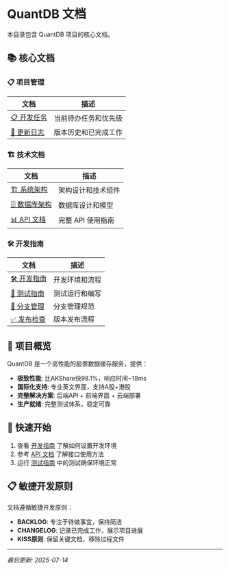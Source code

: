 # QuantDB 文档

本目录包含 QuantDB 项目的核心文档。

## 📚 核心文档

### 📋 项目管理
| 文档 | 描述 |
|------|------|
| [📋 开发任务](./00_BACKLOG.md) | 当前待办任务和优先级 |
| [📅 更新日志](./01_CHANGELOG.md) | 版本历史和已完成工作 |

### 🏗️ 技术文档
| 文档 | 描述 |
|------|------|
| [🏗️ 系统架构](./10_ARCHITECTURE.md) | 架构设计和技术组件 |
| [🗄️ 数据库架构](./11_DATABASE_ARCHITECTURE.md) | 数据库设计和模型 |
| [📊 API 文档](./20_API.md) | 完整 API 使用指南 |

### 🛠️ 开发指南
| 文档 | 描述 |
|------|------|
| [🛠️ 开发指南](./30_DEVELOPMENT.md) | 开发环境和流程 |
| [🧪 测试指南](./31_TESTING.md) | 测试运行和编写 |
| [🌿 分支管理](./32_BRANCH_MANAGEMENT.md) | 分支管理规范 |
| [✅ 发布检查](./33_RELEASE_CHECKLIST.md) | 版本发布流程 |

## 🎯 项目概览

QuantDB 是一个高性能的股票数据缓存服务，提供：

- **极致性能**: 比AKShare快98.1%，响应时间~18ms
- **国际化支持**: 专业英文界面，支持A股+港股
- **完整解决方案**: 后端API + 前端界面 + 云端部署
- **生产就绪**: 完整测试体系，稳定可靠

## 🚀 快速开始

1. 查看 [开发指南](./30_DEVELOPMENT.md) 了解如何设置开发环境
2. 参考 [API 文档](./20_API.md) 了解接口使用方法
3. 运行 [测试指南](./31_TESTING.md) 中的测试确保环境正常

## 📋 敏捷开发原则

文档遵循敏捷开发原则：
- **BACKLOG**: 专注于待做事宜，保持简洁
- **CHANGELOG**: 记录已完成工作，展示项目进展
- **KISS原则**: 保留关键文档，移除过程文件

---

*最后更新: 2025-07-14*
